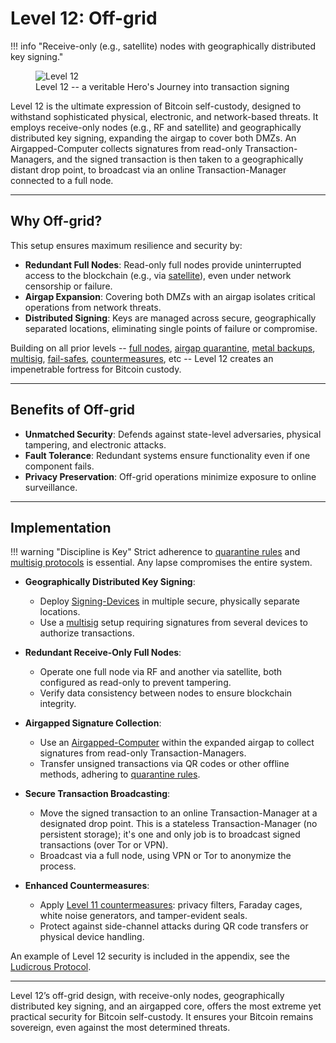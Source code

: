 # Level 12: Off-grid

!!! info "Receive-only (e.g., satellite) nodes with geographically distributed key signing."
    <figure markdown>
    ![Level 12](/images/levels-Level-12.drawio.png)
      <figcaption>Level 12 -- a veritable Hero's Journey into transaction signing</figcaption>
    </figure>

Level 12 is the ultimate expression of Bitcoin self-custody, designed to withstand sophisticated physical, electronic, and network-based threats. 
It employs receive-only nodes (e.g., RF and satellite) and geographically distributed key signing, expanding the airgap to cover both DMZs. 
An Airgapped-Computer collects signatures from read-only Transaction-Managers, and the signed transaction is then taken to a geographically distant drop point,
 to broadcast via an online Transaction-Manager connected to a full node.




---

## Why Off-grid?

This setup ensures maximum resilience and security by:

- **Redundant Full Nodes**: Read-only full nodes provide uninterrupted access to the blockchain (e.g., via [satellite](https://blockstream.com/satellite/)), even under network censorship or failure.
- **Airgap Expansion**: Covering both DMZs with an airgap isolates critical operations from network threats.
- **Distributed Signing**: Keys are managed across secure, geographically separated locations, eliminating single points of failure or compromise.

Building on all prior levels --
 [full nodes](level-4.md), [airgap quarantine](level-5.md), [metal backups](level-6.md), [multisig](level-7.md),
 [fail-safes](level-10.md), [countermeasures](level-11.md), etc
 -- Level 12 creates an impenetrable fortress for Bitcoin custody.




---

## Benefits of Off-grid

- **Unmatched Security**: Defends against state-level adversaries, physical tampering, and electronic attacks.
- **Fault Tolerance**: Redundant systems ensure functionality even if one component fails.
- **Privacy Preservation**: Off-grid operations minimize exposure to online surveillance.

---

## Implementation

!!! warning "Discipline is Key"
    Strict adherence to [quarantine rules](level-5.md) and [multisig protocols](level-7.md) is essential. Any lapse compromises the entire system.

- **Geographically Distributed Key Signing**:
    - Deploy [Signing-Devices](../appendix/airgapped-computer.md) in multiple secure, physically separate locations.
    - Use a [multisig](level-7.md) setup requiring signatures from several devices to authorize transactions.

- **Redundant Receive-Only Full Nodes**:
    - Operate one full node via RF and another via satellite, both configured as read-only to prevent tampering.
    - Verify data consistency between nodes to ensure blockchain integrity.

- **Airgapped Signature Collection**:
    - Use an [Airgapped-Computer](../appendix/airgapped-computer.md) within the expanded airgap to collect signatures from read-only Transaction-Managers.
    - Transfer unsigned transactions via QR codes or other offline methods, adhering to [quarantine rules](level-5.md).

- **Secure Transaction Broadcasting**:
    - Move the signed transaction to an online Transaction-Manager at a designated drop point. This is a stateless Transaction-Manager (no persistent storage); it's one and only job is to broadcast signed transactions (over Tor or VPN).
    - Broadcast via a full node, using VPN or Tor to anonymize the process.

- **Enhanced Countermeasures**:
    - Apply [Level 11 countermeasures](level-11.md): privacy filters, Faraday cages, white noise generators, and tamper-evident seals.
    - Protect against side-channel attacks during QR code transfers or physical device handling.


An example of Level 12 security is included in the appendix, see the [Ludicrous Protocol](../appendix/protocol_ludicrous.md).






---

Level 12’s off-grid design, with receive-only nodes, geographically distributed key signing, and an airgapped core, offers the most extreme yet practical security for Bitcoin self-custody. It ensures your Bitcoin remains sovereign, even against the most determined threats.






















